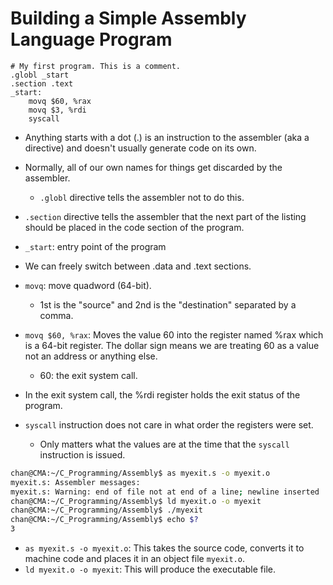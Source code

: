 # Building a Simple Assembly Language Program

```assembly
# My first program. This is a comment.
.globl _start
.section .text
_start:
    movq $60, %rax
    movq $3, %rdi 
    syscall
```

- Anything starts with a dot (.) is an instruction to the assembler (aka a directive) and doesn't usually generate code on its own.
- Normally, all of our own names for things get discarded by the assembler.
  - `.globl` directive tells the assembler not to do this.

- `.section` directive tells the assembler that the next part of the listing should be placed in the code section of the program.
- `_start`: entry point of the program
- We can freely switch between .data and .text sections.
- `movq`: move quadword (64-bit).
  - 1st is the "source" and 2nd is the "destination" separated by a comma.
- `movq $60, %rax`: Moves the value 60 into the register named %rax which is a 64-bit register. The dollar sign means we are treating 60 as a value not an address or anything else.
  - 60: the exit system call.
- In the exit system call, the %rdi register holds the exit status of the program.
- `syscall` instruction does not care in what order the registers were set.
  - Only matters what the values are at the time that the `syscall` instruction is issued.


```sh
chan@CMA:~/C_Programming/Assembly$ as myexit.s -o myexit.o
myexit.s: Assembler messages:
myexit.s: Warning: end of file not at end of a line; newline inserted
chan@CMA:~/C_Programming/Assembly$ ld myexit.o -o myexit
chan@CMA:~/C_Programming/Assembly$ ./myexit
chan@CMA:~/C_Programming/Assembly$ echo $?
3
```

- `as myexit.s -o myexit.o`:  This takes the source code, converts it to machine code and places it in an object file `myexit.o`.
- `ld myexit.o -o myexit`: This will produce the executable file.